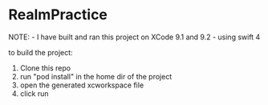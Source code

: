 # RealmPractice

NOTE: - I have built and ran this project on XCode 9.1 and 9.2
      - using swift 4
      
to build the project:
  1. Clone this repo
  2. run "pod install" in the home dir of the project
  3. open the generated xcworkspace file
  4. click run
  
